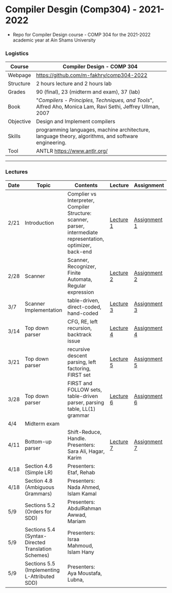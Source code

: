 # Compiler Desgin (Comp304) - 2021-2022

- Repo for Compiler Design course - COMP 304 for the 2021-2022 academic year at Ain Shams University

### Logistics

Course | Compiler Design - COMP 304
---|----
Webpage| https://github.com/m-fakhry/comp304-2022
Structure | 2 hours lecture and 2 hours lab
Grades | 90 (final), 23 (midterm and exam), 37 (lab)
Book | "_Compilers - Principles, Techniques, and Tools_", Alfred Aho, Monica Lam, Ravi Sethi, Jeffrey Ullman, 2007
Objective | Design and Implement compilers
Skills | programming languages, machine architecture, language theory, algorithms, and software engineering.
Tool |  ANTLR https://www.antlr.org/

---

### Lectures

| Date |Topic | Contents | Lecture | Assignment
---|---|---|---|---
2/21 | Introduction |Complier vs Interpreter, Compiler Structure: scanner, parser, intermediate representation, optimizer, back-end  | [Lecture 1](Lectures/lec1.md) | [Assignment 1](Assignments/assignment1.md)
2/28 | Scanner | Scanner, Recognizer, Finite Automata, Regular expression | [Lecture 2](Lectures/lec2.md) | [Assignment 2](Assignments/assignment2.md)
3/7 | Scanner Implementation | table-driven, direct-coded, hand-coded | [Lecture 3](Lectures/lec3.md) | [Assignment 3](Assignments/assignment3.md)
3/14 | Top down parser | CFG, RE, left recursion, backtrack issue | [Lecture 4](Lectures/lec4.md) | [Assignment 4](Assignments/assignment4.md)
3/21 | Top down parser | recursive descent parsing, left factoring, FIRST set | [Lecture 5](Lectures/lec5.md) | [Assignment 5](Assignments/assignment5.md)
3/28 | Top down parser | FIRST and FOLLOW sets, table-driven parser, parsing table, LL(1) grammar | [Lecture 6](Lectures/lec6.md) | [Assignment 6](Assignments/assignment6.md)
4/4 | Midterm exam |  | |
4/11 | Bottom-up parser | Shift-Reduce, Handle. Presenters: Sara Ali, Hagar, Karim | [Lecture 7](Lectures/lec7.md) | [Assignment 7](Assignments/assignment7.md)
4/18 | Section 4.6 (Simple LR) | Presenters: Etaf, Rehab  |  |
4/18 | Section 4.8 (Ambiguous Grammars) | Presenters: Nada Ahmed, Islam Kamal  |  |
5/9 | Sections 5.2 (Orders for SDD) | Presenters:  AbdulRahman Awwad, Mariam |  |
5/9 | Sections 5.4 (Syntax-Directed Translation Schemes) | Presenters:  Israa Mahmoud, Islam Hany |  |
5/9 | Sections 5.5 (Implementing L-Attributed SDD) | Presenters:  Aya Moustafa, Lubna, |  |
